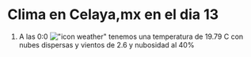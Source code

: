 # Clima en Celaya,mx en el dia 13

1. A las 0:0 !["icon weather"](http://openweathermap.org/img/w/03n.png) tenemos una temperatura de 19.79 C con nubes dispersas y  vientos de 2.6 y nubosidad al 40%
